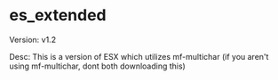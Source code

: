 # es_extended

Version: v1.2

Desc: This is a version of ESX which utilizes mf-multichar (if you aren't using mf-multichar, dont both downloading this)
